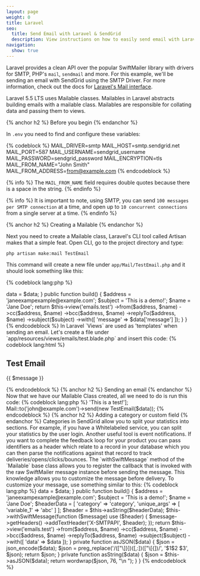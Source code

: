 ```yaml
---
layout: page
weight: 0
title: Laravel
seo:
  title: Send Email with Laravel & SendGrid
  description: View instructions on how to easily send email with Laravel using SendGrid, by setting up setting up Laravel's  Mailables Class.
navigation:
  show: true
---
```


Laravel provides a clean API over the popular SwiftMailer library with drivers for SMTP, PHP's `mail`, `sendmail` and more. For this example, we'll be sending an email with SendGrid using the SMTP Driver. For more information, check out the docs for [Laravel's Mail interface](http://laravel.com/docs/mail).

Laravel 5.5 LTS uses Mailable classes. Mailables in Laravel abstracts building emails with a mailable class. Mailables are responsible for collating data and passing them to views.

{% anchor h2 %}
Before you begin
{% endanchor %}

In `.env` you need to find and configure these variables: 

{% codeblock %}
MAIL_DRIVER=smtp
MAIL_HOST=smtp.sendgrid.net
MAIL_PORT=587
MAIL_USERNAME=sendgrid_username
MAIL_PASSWORD=sendgrid_password
MAIL_ENCRYPTION=tls
MAIL_FROM_NAME="John Smith"
MAIL_FROM_ADDRESS=from@example.com
{% endcodeblock %}

{% info %}
The `MAIL_FROM_NAME` field requires double quotes because there is a space in the string.
{% endinfo %}

{% info %}
It is important to note, using SMTP, you can send `100 messages per SMTP connection` at a time, and open up to `10 concurrent connections` from a single server at a time.
{% endinfo %}

{% anchor h2 %}
Creating a Mailable
{% endanchor %}

Next you need to create a Mailable class, Laravel's CLI tool called Artisan makes that a simple feat.
Open CLI, go to the project directory and type:

`php artisan make:mail TestEmail`

This command will create a new file under `app/Mail/TestEmail.php` and it should look something like this:

{% codeblock lang:php %}
<?php

namespace App\Mail;

use Illuminate\Bus\Queueable;
use Illuminate\Mail\Mailable;
use Illuminate\Queue\SerializesModels;
use Illuminate\Contracts\Queue\ShouldQueue;

class TestEmail extends Mailable
{
    use Queueable, SerializesModels;

    public $data;

    public function __construct($data)
    {
        $this->data = $data;
    }

    public function build()
    {
        $address = 'janeexampexample@example.com';
        $subject = 'This is a demo!';
        $name = 'Jane Doe';
        
        return $this->view('emails.test')
                    ->from($address, $name)
                    ->cc($address, $name)
                    ->bcc($address, $name)
                    ->replyTo($address, $name)
                    ->subject($subject)
                    ->with([ 'message' => $data['message'] ]);
    }
}
{% endcodeblock %}

In Laravel `Views` are used as 'templates' when sending an email. Let's create a file under `app/resources/views/emails/test.blade.php` and insert this code:

{% codeblock lang:html %}
<!DOCTYPE html>
    <html lang="en-US">
    	<head>
    		<meta charset="utf-8">
    	</head>
    	<body>
    		<h2>Test Email</h2>
    		<p>{{ $message }}</p>
    	</body>
    </html>
{% endcodeblock %}

{% anchor h2 %}
Sending an email
{% endanchor %}

Now that we have our Mailable Class created, all we need to do is run this code:

{% codeblock lang:php %}
<?php
    use App\Mail\TestEmail;

    $data = ['message' => 'This is a test!'];

    Mail::to('john@example.com')->send(new TestEmail($data));
{% endcodeblock %}

{% anchor h2 %}
Adding a category or custom field
{% endanchor %}

Categories in SendGrid allow you to split your statistics into sections. For example, if you have a Whitelabeled service, you can split your statistics by the user login.

Another useful tool is event notifications. If you want to complete the feedback loop for your product you can pass identifiers as a header which relate to a record in your database which you can then parse the notifications against that record to track deliveries/opens/clicks/bounces.

The `withSwiftMessage` method of the `Mailable` base class allows you to register the callback that is invoked with the raw SwiftMailer message instance before sending the message. This knowledge allows you to customize the message before delivery. To customize your message, use something similar to this:

{% codeblock lang:php %}
<?php

namespace App\Mail;

use Illuminate\Bus\Queueable;
use Illuminate\Mail\Mailable;
use Illuminate\Queue\SerializesModels;
use Illuminate\Contracts\Queue\ShouldQueue;

class TestEmail extends Mailable
{
    use Queueable, SerializesModels;

    public $data;

    public function __construct($data)
    {
        $this->data = $data;
    }

    public function build()
    {
        $address = 'janeexampexample@example.com';
        $subject = 'This is a demo!';
        $name = 'Jane Doe';

        $headerData = [
            'category' => 'category',
            'unique_args' => [
                'variable_1' => 'abc'
            ]
        ];

        $header = $this->asString($headerData);
        
        $this->withSwiftMessage(function ($message) use ($header) {
            $message->getHeaders()
                    ->addTextHeader('X-SMTPAPI', $header);
        });
        
        return $this->view('emails.test')
                    ->from($address, $name)
                    ->cc($address, $name)
                    ->bcc($address, $name)
                    ->replyTo($address, $name)
                    ->subject($subject)
                    ->with([ 'data' => $data ]);
    }

    private function asJSON($data)
    {
        $json = json_encode($data);
        $json = preg_replace('/(["\]}])([,:])(["\[{])/', '$1$2 $3', $json);

        return $json;
    }


    private function asString($data)
    {
        $json = $this->asJSON($data);
        
        return wordwrap($json, 76, "\n   ");
    }
}
{% endcodeblock %}
